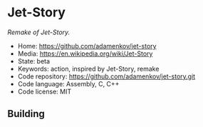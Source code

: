 # Jet-Story

_Remake of Jet-Story._

- Home: https://github.com/adamenkov/jet-story
- Media: https://en.wikipedia.org/wiki/Jet-Story
- State: beta
- Keywords: action, inspired by Jet-Story, remake
- Code repository: https://github.com/adamenkov/jet-story.git
- Code language: Assembly, C, C++
- Code license: MIT

## Building
